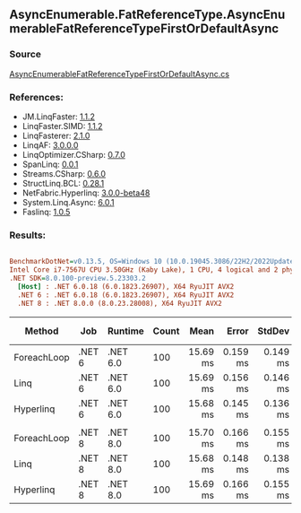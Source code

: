 ﻿## AsyncEnumerable.FatReferenceType.AsyncEnumerableFatReferenceTypeFirstOrDefaultAsync

### Source
[AsyncEnumerableFatReferenceTypeFirstOrDefaultAsync.cs](../LinqBenchmarks/AsyncEnumerable/FatReferenceType/AsyncEnumerableFatReferenceTypeFirstOrDefaultAsync.cs)

### References:
- JM.LinqFaster: [1.1.2](https://www.nuget.org/packages/JM.LinqFaster/1.1.2)
- LinqFaster.SIMD: [1.1.2](https://www.nuget.org/packages/LinqFaster.SIMD/1.0.3)
- LinqFasterer: [2.1.0](https://www.nuget.org/packages/LinqFasterer/2.1.0)
- LinqAF: [3.0.0.0](https://www.nuget.org/packages/LinqAF/3.0.0.0)
- LinqOptimizer.CSharp: [0.7.0](https://www.nuget.org/packages/LinqOptimizer.CSharp/0.7.0)
- SpanLinq: [0.0.1](https://www.nuget.org/packages/SpanLinq/0.0.1)
- Streams.CSharp: [0.6.0](https://www.nuget.org/packages/Streams.CSharp/0.6.0)
- StructLinq.BCL: [0.28.1](https://www.nuget.org/packages/StructLinq/0.28.1)
- NetFabric.Hyperlinq: [3.0.0-beta48](https://www.nuget.org/packages/NetFabric.Hyperlinq/3.0.0-beta48)
- System.Linq.Async: [6.0.1](https://www.nuget.org/packages/System.Linq.Async/6.0.1)
- Faslinq: [1.0.5](https://www.nuget.org/packages/Faslinq/1.0.5)

### Results:
``` ini

BenchmarkDotNet=v0.13.5, OS=Windows 10 (10.0.19045.3086/22H2/2022Update)
Intel Core i7-7567U CPU 3.50GHz (Kaby Lake), 1 CPU, 4 logical and 2 physical cores
.NET SDK=8.0.100-preview.5.23303.2
  [Host] : .NET 6.0.18 (6.0.1823.26907), X64 RyuJIT AVX2
  .NET 6 : .NET 6.0.18 (6.0.1823.26907), X64 RyuJIT AVX2
  .NET 8 : .NET 8.0.0 (8.0.23.28008), X64 RyuJIT AVX2


```
|      Method |    Job |  Runtime | Count |     Mean |    Error |   StdDev |        Ratio | RatioSD | Allocated | Alloc Ratio |
|------------ |------- |--------- |------ |---------:|---------:|---------:|-------------:|--------:|----------:|------------:|
| ForeachLoop | .NET 6 | .NET 6.0 |   100 | 15.69 ms | 0.159 ms | 0.149 ms |     baseline |         |     558 B |             |
|        Linq | .NET 6 | .NET 6.0 |   100 | 15.69 ms | 0.156 ms | 0.146 ms | 1.00x faster |   0.01x |     900 B |  1.61x more |
|   Hyperlinq | .NET 6 | .NET 6.0 |   100 | 15.68 ms | 0.145 ms | 0.136 ms | 1.00x faster |   0.01x |     742 B |  1.33x more |
|             |        |          |       |          |          |          |              |         |           |             |
| ForeachLoop | .NET 8 | .NET 8.0 |   100 | 15.70 ms | 0.166 ms | 0.155 ms |     baseline |         |     483 B |             |
|        Linq | .NET 8 | .NET 8.0 |   100 | 15.68 ms | 0.148 ms | 0.138 ms | 1.00x faster |   0.01x |     795 B |  1.65x more |
|   Hyperlinq | .NET 8 | .NET 8.0 |   100 | 15.69 ms | 0.166 ms | 0.155 ms | 1.00x faster |   0.00x |     651 B |  1.35x more |
